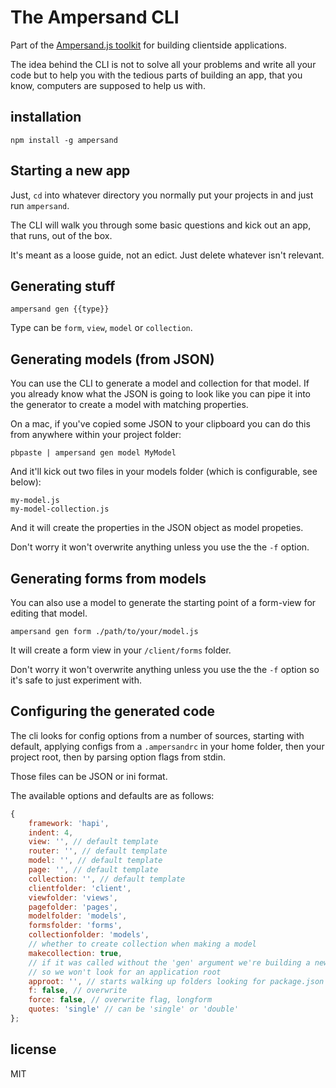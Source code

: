 # The Ampersand CLI

<!-- starthide -->
Part of the [Ampersand.js toolkit](http://ampersandjs.com) for building clientside applications.
<!-- endhide -->

The idea behind the CLI is not to solve all your problems and write all your code but to help you with the tedious parts of building an app, that you know, computers are supposed to help us with.

## installation

```
npm install -g ampersand
```

## Starting a new app

Just, `cd` into whatever directory you normally put your projects in and just run `ampersand`.

The CLI will walk you through some basic questions and kick out an app, that runs, out of the box.

It's meant as a loose guide, not an edict. Just delete whatever isn't relevant.


## Generating stuff

```
ampersand gen {{type}}
```

Type can be `form`, `view`, `model` or `collection`.


## Generating models (from JSON)

You can use the CLI to generate a model and collection for that model. If you already know what the JSON is going to look like you can pipe it into the generator to create a model with matching properties.

On a mac, if you've copied some JSON to your clipboard you can do this from anywhere within your project folder:

```
pbpaste | ampersand gen model MyModel
```

And it'll kick out two files in your models folder (which is configurable, see below):

```
my-model.js
my-model-collection.js
```

And it will create the properties in the JSON object as model propeties.

Don't worry it won't overwrite anything unless you use the the `-f` option.


## Generating forms from models

You can also use a model to generate the starting point of a form-view for editing that model. 

```
ampersand gen form ./path/to/your/model.js
```

It will create a form view in your `/client/forms` folder.


Don't worry it won't overwrite anything unless you use the the `-f` option so it's safe to just experiment with.


## Configuring the generated code

The cli looks for config options from a number of sources, starting with default, applying configs from a `.ampersandrc` in your home folder, then your project root, then by parsing option flags from stdin. 

Those files can be JSON or ini format.

The available options and defaults are as follows:

```js
{
    framework: 'hapi',
    indent: 4,
    view: '', // default template
    router: '', // default template
    model: '', // default template
    page: '', // default template
    collection: '', // default template
    clientfolder: 'client',
    viewfolder: 'views',
    pagefolder: 'pages',
    modelfolder: 'models',
    formsfolder: 'forms',
    collectionfolder: 'models',
    // whether to create collection when making a model
    makecollection: true,
    // if it was called without the 'gen' argument we're building a new one
    // so we won't look for an application root
    approot: '', // starts walking up folders looking for package.json
    f: false, // overwrite
    force: false, // overwrite flag, longform
    quotes: 'single' // can be 'single' or 'double'
};
```

## license

MIT
